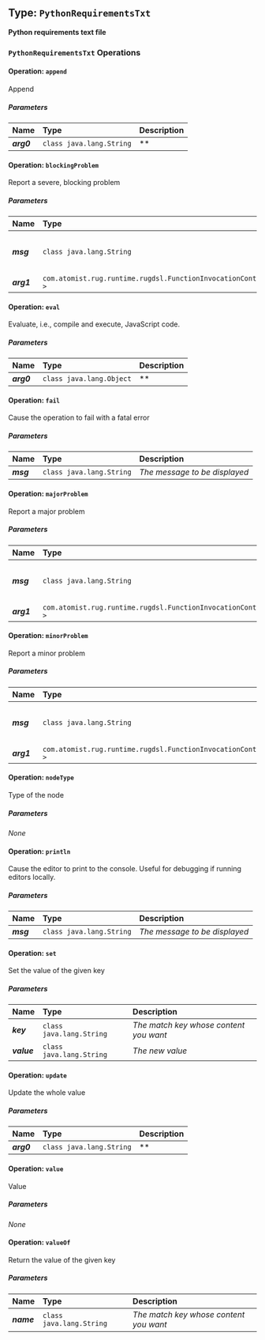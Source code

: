 ## Type: `PythonRequirementsTxt`

**Python requirements text file**

### `PythonRequirementsTxt` Operations

#### Operation: `append`

Append

##### Parameters

| Name        | Type           | Description  |
| ------------|:---------------|:-------------|
| ***arg0*** | `class java.lang.String` | ** |

#### Operation: `blockingProblem`

Report a severe, blocking problem

##### Parameters

| Name        | Type           | Description  |
| ------------|:---------------|:-------------|
| ***msg*** | `class java.lang.String` | *The message to be displayed* |
| ***arg1*** | `com.atomist.rug.runtime.rugdsl.FunctionInvocationContext<?>` | ** |

#### Operation: `eval`

Evaluate, i.e., compile and execute, JavaScript code.

##### Parameters

| Name        | Type           | Description  |
| ------------|:---------------|:-------------|
| ***arg0*** | `class java.lang.Object` | ** |

#### Operation: `fail`

Cause the operation to fail with a fatal error

##### Parameters

| Name        | Type           | Description  |
| ------------|:---------------|:-------------|
| ***msg*** | `class java.lang.String` | *The message to be displayed* |

#### Operation: `majorProblem`

Report a major problem

##### Parameters

| Name        | Type           | Description  |
| ------------|:---------------|:-------------|
| ***msg*** | `class java.lang.String` | *The message to be displayed* |
| ***arg1*** | `com.atomist.rug.runtime.rugdsl.FunctionInvocationContext<?>` | ** |

#### Operation: `minorProblem`

Report a minor problem

##### Parameters

| Name        | Type           | Description  |
| ------------|:---------------|:-------------|
| ***msg*** | `class java.lang.String` | *The message to be displayed* |
| ***arg1*** | `com.atomist.rug.runtime.rugdsl.FunctionInvocationContext<?>` | ** |

#### Operation: `nodeType`

Type of the node

##### Parameters

*None*

#### Operation: `println`

Cause the editor to print to the console. Useful for debugging if running editors locally.

##### Parameters

| Name        | Type           | Description  |
| ------------|:---------------|:-------------|
| ***msg*** | `class java.lang.String` | *The message to be displayed* |

#### Operation: `set`

Set the value of the given key

##### Parameters

| Name        | Type           | Description  |
| ------------|:---------------|:-------------|
| ***key*** | `class java.lang.String` | *The match key whose content you want* |
| ***value*** | `class java.lang.String` | *The new value* |

#### Operation: `update`

Update the whole value

##### Parameters

| Name        | Type           | Description  |
| ------------|:---------------|:-------------|
| ***arg0*** | `class java.lang.String` | ** |

#### Operation: `value`

Value

##### Parameters

*None*

#### Operation: `valueOf`

Return the value of the given key

##### Parameters

| Name        | Type           | Description  |
| ------------|:---------------|:-------------|
| ***name*** | `class java.lang.String` | *The match key whose content you want* |

